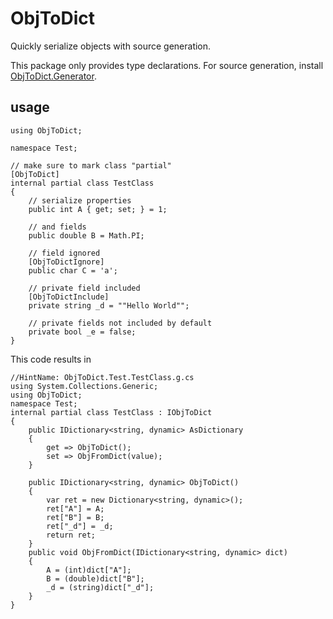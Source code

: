 ﻿# ObjToDict

Quickly serialize objects with source generation.

This package only provides type declarations. For source generation,
install [ObjToDict.Generator](https://nuget.org/packages/ObjToDict.Generator).

## usage

```
using ObjToDict;

namespace Test;

// make sure to mark class "partial"
[ObjToDict]
internal partial class TestClass
{
    // serialize properties
    public int A { get; set; } = 1;

    // and fields
    public double B = Math.PI;
    
    // field ignored
    [ObjToDictIgnore]
    public char C = 'a';
    
    // private field included
    [ObjToDictInclude]
    private string _d = ""Hello World"";
    
    // private fields not included by default
    private bool _e = false;
}
```

This code results in

```
//HintName: ObjToDict.Test.TestClass.g.cs
using System.Collections.Generic;
using ObjToDict;
namespace Test;
internal partial class TestClass : IObjToDict
{
    public IDictionary<string, dynamic> AsDictionary
    {
        get => ObjToDict();
        set => ObjFromDict(value);
    }

    public IDictionary<string, dynamic> ObjToDict()
    {
        var ret = new Dictionary<string, dynamic>();
        ret["A"] = A;
        ret["B"] = B;
        ret["_d"] = _d;
        return ret;
    }
    public void ObjFromDict(IDictionary<string, dynamic> dict)
    {
        A = (int)dict["A"];
        B = (double)dict["B"];
        _d = (string)dict["_d"];
    }
}
```
